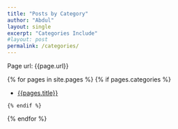 ```yaml
---
title: "Posts by Category"
author: "Abdul"
layout: single
excerpt: "Categories Include"
#layout: post
permalink: /categories/
---
```

Page url:
{{page.url}}


  {% for pages in site.pages %}
    {% if pages.categories %}

  *   [{{pages.title}}]({{pages.url}})

    {% endif %}
  {% endfor %}
